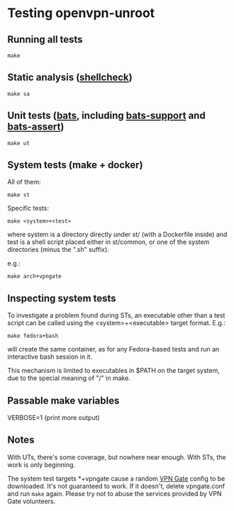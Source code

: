 # Testing openvpn-unroot

## Running all tests

`make`

## Static analysis ([shellcheck](https://github.com/koalaman/shellcheck))

`make sa`

## Unit tests ([bats](https://github.com/sstephenson/bats), including [bats-support](https://github.com/ztombol/bats-support) and [bats-assert](https://github.com/ztombol/bats-assert))

`make ut`

## System tests (make + docker)

All of them:

`make st`

Specific tests:

`make <system>+<test>`

where system is a directory directly under st/ (with a Dockerfile inside) and
test is a shell script placed either in st/common, or one of the system
directories (minus the ".sh" suffix).

e.g.:

`make arch+vpngate`

## Inspecting system tests

To investigate a problem found during STs, an executable other than a test
script can be called using the \<system\>+\<executable\> target format. E.g.:

`make fedora+bash`

will create the same container, as for any Fedora-based tests and run an
interactive bash session in it.

This mechanism is limited to executables in $PATH on the target system, due to
the special meaning of "/" in make.

## Passable make variables

VERBOSE=1 (print more output)  

## Notes

With UTs, there's some coverage, but nowhere near enough. With STs, the work is
only beginning.

The system test targets \*+vpngate cause a random [VPN
Gate](http://www.vpngate.net/) config to be downloaded. It's not guaranteed to
work. If it doesn't, delete vpngate.conf and run `make` again. Please try not
to abuse the services provided by VPN Gate volunteers.
